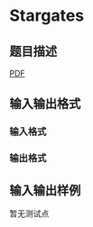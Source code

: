# Stargates

## 题目描述

[problemUrl]: https://uva.onlinejudge.org/index.php?option=com_onlinejudge&Itemid=8&category=246&page=show_problem&problem=3570

[PDF](https://uva.onlinejudge.org/external/11/p1129.pdf)

## 输入输出格式

### 输入格式

### 输出格式

## 输入输出样例

暂无测试点

